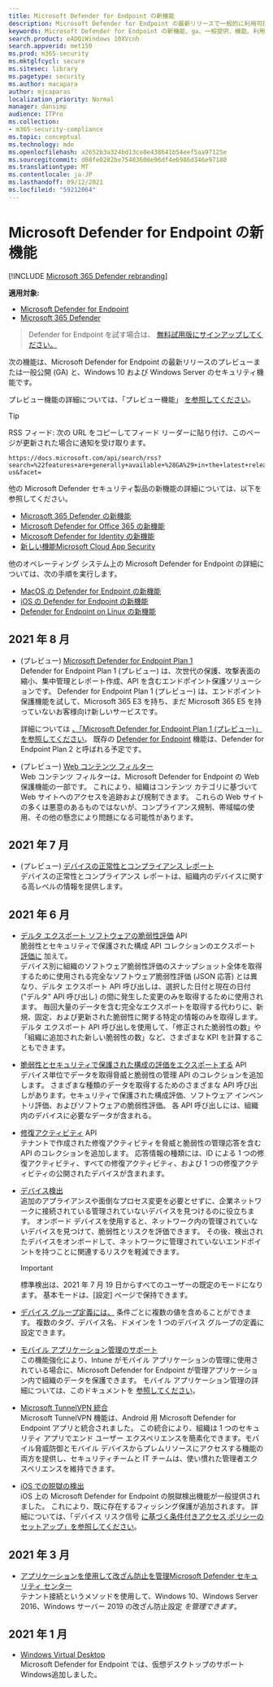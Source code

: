 ```yaml
---
title: Microsoft Defender for Endpoint の新機能
description: Microsoft Defender for Endpoint の最新リリースで一般的に利用可能な機能 (GA) と、Windows 10 および Windows サーバーのセキュリティ機能を参照してください。
keywords: Microsoft Defender for Endpoint の新機能、ga、一般提供、機能、利用可能、新しい
search.product: eADQiWindows 10XVcnh
search.appverid: met150
ms.prod: m365-security
ms.mktglfcycl: secure
ms.sitesec: library
ms.pagetype: security
ms.author: macapara
author: mjcaparas
localization_priority: Normal
manager: dansimp
audience: ITPro
ms.collection:
- m365-security-compliance
ms.topic: conceptual
ms.technology: mde
ms.openlocfilehash: a2652b3a324bd13ce8e438641b54eef5aa97125e
ms.sourcegitcommit: d08fe0282be75483608e96df4e6986d346e97180
ms.translationtype: MT
ms.contentlocale: ja-JP
ms.lasthandoff: 09/12/2021
ms.locfileid: "59212064"
---
```

# <a name="whats-new-in-microsoft-defender-for-endpoint"></a>Microsoft Defender for Endpoint の新機能

[!INCLUDE [Microsoft 365 Defender rebranding](../../includes/microsoft-defender.md)]

**適用対象:**
- [Microsoft Defender for Endpoint](https://go.microsoft.com/fwlink/?linkid=2154037)
- [Microsoft 365 Defender](https://go.microsoft.com/fwlink/?linkid=2118804)

> Defender for Endpoint を試す場合は、 [無料試用版にサインアップしてください。](https://signup.microsoft.com/create-account/signup?products=7f379fee-c4f9-4278-b0a1-e4c8c2fcdf7e&ru=https://aka.ms/MDEp2OpenTrial?ocid=docs-wdatp-pullalerts-abovefoldlink)

次の機能は、Microsoft Defender for Endpoint の最新リリースのプレビューまたは一般公開 (GA) と、Windows 10 および Windows Server のセキュリティ機能です。

プレビュー機能の詳細については、「プレビュー機能」 [を参照してください](preview.md)。


> [!TIP]
> RSS フィード: 次の URL をコピーしてフィード リーダーに貼り付け、このページが更新された場合に通知を受け取ります。
>
> ```https
> https://docs.microsoft.com/api/search/rss?search=%22features+are+generally+available+%28GA%29+in+the+latest+release+of+Microsoft+Defender+for+Endpoint%22&locale=en-us&facet=
> ```


他の Microsoft Defender セキュリティ製品の新機能の詳細については、以下を参照してください。

- [Microsoft 365 Defender の新機能](../defender/whats-new.md)
- [Microsoft Defender for Office 365 の新機能](../office-365-security/whats-new-in-defender-for-office-365.md)
- [Microsoft Defender for Identity の新機能](/defender-for-identity/whats-new)
- [新しい機能Microsoft Cloud App Security](/cloud-app-security/release-notes)

他のオペレーティング システム上の Microsoft Defender for Endpoint の詳細については、次の手順を実行します。
- [MacOS の Defender for Endpoint の新機能](mac-whatsnew.md)
- [iOS の Defender for Endpoint の新機能](ios-whatsnew.md)
- [Defender for Endpoint on Linux の新機能](linux-whatsnew.md)


## <a name="august-2021"></a>2021 年 8 月

- (プレビュー) [Microsoft Defender for Endpoint Plan 1 ](defender-endpoint-plan-1.md) <br/>Defender for Endpoint Plan 1 (プレビュー) は、次世代の保護、攻撃表面の縮小、集中管理とレポート作成、API を含むエンドポイント保護ソリューションです。 Defender for Endpoint Plan 1 (プレビュー) は、エンドポイント保護機能を試して、Microsoft 365 E3 を持ち、まだ Microsoft 365 E5 を持っていないお客様向け新しいサービスです。 

   詳細については [、「Microsoft Defender for Endpoint Plan 1 (プレビュー)」を参照してください](defender-endpoint-plan-1.md)。 既存の [Defender for Endpoint](microsoft-defender-endpoint.md) 機能は、Defender for Endpoint Plan 2 と呼ばれる予定です。 

- (プレビュー) [Web コンテンツ フィルター](web-content-filtering.md)<br>  Web コンテンツ フィルターは、Microsoft Defender for Endpoint の Web 保護機能の一部です。 これにより、組織はコンテンツ カテゴリに基づいて Web サイトへのアクセスを追跡および規制できます。 これらの Web サイトの多くは悪意のあるものではないが、コンプライアンス規制、帯域幅の使用、その他の懸念により問題になる可能性があります。

## <a name="july-2021"></a>2021 年 7 月

- (プレビュー) [デバイスの正常性とコンプライアンス レポート](machine-reports.md) <br>  デバイスの正常性とコンプライアンス レポートは、組織内のデバイスに関する高レベルの情報を提供します。

## <a name="june-2021"></a>2021 年 6 月

- [デルタ エクスポート ソフトウェアの脆弱性評価](get-assessment-methods-properties.md#31-methods) API <br> 脆弱性とセキュリティで保護された構成 API コレクションのエクスポート [評価に](get-assessment-methods-properties.md) 加えて。 <br> デバイス別に組織のソフトウェア脆弱性評価のスナップショット全体を取得するために使用される完全なソフトウェア脆弱性評価 (JSON 応答) とは異なり、デルタ エクスポート API 呼び出しは、選択した日付と現在の日付 ("デルタ" API 呼び出し) の間に発生した変更のみを取得するために使用されます。 毎回大量のデータを含む完全なエクスポートを取得する代わりに、新規、固定、および更新された脆弱性に関する特定の情報のみを取得します。 デルタ エクスポート API 呼び出しを使用して、「修正された脆弱性の数」や「組織に追加された新しい脆弱性の数」など、さまざまな KPI を計算することもできます。

- [脆弱性とセキュリティで保護された構成の評価をエクスポートする](get-assessment-methods-properties.md) API <br> デバイス単位でデータを取得脅威と脆弱性の管理 API のコレクションを追加します。 さまざまな種類のデータを取得するためのさまざまな API 呼び出しがあります。セキュリティで保護された構成評価、ソフトウェア インベントリ評価、およびソフトウェアの脆弱性評価。 各 API 呼び出しには、組織内のデバイスに必要なデータが含まれる。

- [修復アクティビティ](get-remediation-methods-properties.md) API <br>  テナントで作成された修復アクティビティを脅威と脆弱性の管理応答を含む API のコレクションを追加します。 応答情報の種類には、ID による 1 つの修復アクティビティ、すべての修復アクティビティ、および 1 つの修復アクティビティの公開されたデバイスが含まれます。

- [デバイス検出](device-discovery.md) <br> 追加のアプライアンスや面倒なプロセス変更を必要とせずに、企業ネットワークに接続されている管理されていないデバイスを見つけるのに役立ちます。 オンボード デバイスを使用すると、ネットワーク内の管理されていないデバイスを見つけて、脆弱性とリスクを評価できます。 その後、検出されたデバイスをオンボードして、ネットワークに管理されていないエンドポイントを持つことに関連するリスクを軽減できます。

   > [!IMPORTANT]
   > 標準検出は、2021 年 7 月 19 日からすべてのユーザーの既定のモードになります。 基本モードは、[設定] ページで保持できます。

- [デバイス グループ定義には、](/microsoft-365/security/defender-endpoint/machine-groups) 条件ごとに複数の値を含めることができます。 複数のタグ、デバイス名、ドメインを 1 つのデバイス グループの定義に設定できます。

- [モバイル アプリケーション管理のサポート](https://techcommunity.microsoft.com/t5/microsoft-defender-for-endpoint/announcing-new-capabilities-on-android-and-ios/ba-p/2442730) <br> この機能強化により、Intune がモバイル アプリケーションの管理に使用されている場合に、Microsoft Defender for Endpoint が管理アプリケーション内で組織のデータを保護できます。 モバイル アプリケーション管理の詳細については、このドキュメントを [参照してください](/microsoft-365/mem/intune/apps/mam-faq)。

- [Microsoft TunnelVPN 統合](https://techcommunity.microsoft.com/t5/microsoft-defender-for-endpoint/announcing-new-capabilities-on-android-and-ios/ba-p/2442730) <br> Microsoft TunnelVPN 機能は、Android 用 Microsoft Defender for Endpoint アプリと統合されました。 この統合により、組織は 1 つのセキュリティ アプリでエンド ユーザー エクスペリエンスを簡素化できます。モバイル脅威防御とモバイル デバイスからプレムリソースにアクセスする機能の両方を提供し、セキュリティチームと IT チームは、使い慣れた管理者エクスペリエンスを維持できます。

- [iOS での脱獄の検出](/microsoft-365/security/defender-endpoint/ios-configure-features.md#conditional-access-with-defender-for-endpoint-on-ios) <br> iOS 上の Microsoft Defender for Endpoint の脱獄検出機能が一般提供されました。 これにより、既に存在するフィッシング保護が追加されます。  詳細については、「デバイス リスク信号 [に基づく条件付きアクセス ポリシーのセットアップ」を参照してください](/microsoft-365/security/defender-endpoint/ios-configure-features.md#conditional-access-with-defender-for-endpoint-on-ios)。


## <a name="march-2021"></a>2021 年 3 月
- [アプリケーションを使用して改ざん防止を管理Microsoft Defender セキュリティ センター](prevent-changes-to-security-settings-with-tamper-protection.md#manage-tamper-protection-for-your-organization-using-the-microsoft-365-defender-portal) <br> テナント接続というメソッドを使用して、Windows 10、Windows Server 2016、Windows サーバー 2019 の改ざん防止設定 *を管理できます*。


## <a name="january-2021"></a>2021 年 1 月

- [Windows Virtual Desktop](https://azure.microsoft.com/services/virtual-desktop/) <br> Microsoft Defender for Endpoint では、仮想デスクトップのサポートWindows追加しました。
